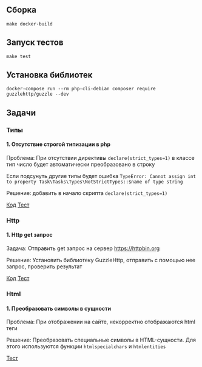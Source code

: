 
## Сборка

`make docker-build`

## Запуск тестов

`make test`

## Установка библиотек

`docker-compose run --rm php-cli-debian composer require guzzlehttp/guzzle --dev`

## Задачи

### Типы

#### 1. Отсутствие строгой типизации в php

Проблема: При отсутствии директивы `declare(strict_types=1)` в классе тип число будет автоматически преобразовано в строку

Если подсунуть другие типы будет ошибка `TypeError: Cannot assign int to property Task\Tasks\Types\NotStrictTypes::$name of type string`

Решение: добавить в начало скрипта `declare(strict_types=1)`

[Код](src/Tasks/Types/NotStrictTypes.php)
[Тест](tests/Tasks/Types/NotStrictTypesTest.php)

### Http

#### 1. Http get запрос

Задача: Отправить get запрос на сервер https://httpbin.org

Решение: Установить библиотеку GuzzleHttp, отправить с помощью нее запрос, проверить результат

[Код](src/Tasks/Http/GetRequest.php)
[Тест](tests/Tasks/Http/GetRequestTest.php)

### Html

#### 1. Преобразовать символы в сущности

Проблема: При отображении на сайте, некорректно отображаются html теги

Решение: Преобразовать специальные символы в HTML-сущности. Для этого используются функции `htmlspecialchars` и `htmlentities`

[Тест](tests/Tasks/Html/SymbolsInEssenceTest.php)

